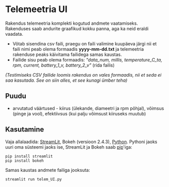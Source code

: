 # Telemeetria UI
Rakendus telemeetria komplekti kogutud andmete vaatamiseks. Rakenduses saab andurite graafikud kokku panna, aga ka neid eraldi vaadata.


- Võtab sisendina csv faili, praegu on faili valimine kuupäeva järgi nii et faili nimi peab olema formaadis **yyyy-mm-dd.txt** ja telemeetria rakenduse peaks käivitama failidega samas kaustas. 
- Failide sisu peab olema formaadis: *"data_num, millis, temperature_C_ta, rpm, current, battery_1_v, battery_2_v"* (rida failis)

*(Testimiseks CSV failide loomis rakendus on vales formaadis, nii et seda ei saa kasutada. See on siin alles, et see kunagi ümber teha)*
## Puudu
- arvutatud väärtused - kiirus (ülekande, diameetri ja rpm põhjal), võimsus (pinge ja vool), efektiivsus (kui palju võimsust kiiruseks muutub)

## Kasutamine
Vaja allalaadida: [StreamLit](https://docs.streamlit.io/get-started/installation), Bokeh (versioon 2.4.3), [Python](https://www.python.org/downloads/). Pythoni jaoks uuri oma süsteemi jaoks ise, StreamLit ja Bokeh saab [pip](https://pypi.org/project/pip/)'iga:
```
pip install streamlit
pip install bokeh
```

Samas kaustas andmete failiga jooksuta:
```
streamlit run telem_UI.py
```

